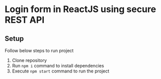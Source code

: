# Login form in ReactJS using secure REST API

## Setup
Follow below steps to run project

1. Clone repository
2. Run `npm i` command to install dependencies
3. Execute `npm start` command to run the project

